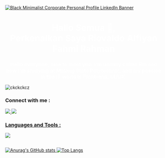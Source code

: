 [![Black Minimalist Corporate Personal Profile LinkedIn Banner](https://github.com/ckckckcz/ckckckcz/assets/75251355/32e99fb3-1b16-4764-9b7d-3e77b981fa3b)](https://media.licdn.com/dms/image/D5616AQHBmeqv9WJKmg/profile-displaybackgroundimage-shrink_350_1400/0/1703230821769?e=1714003200&v=beta&t=NWzIF1kSfRjLE3kfIN-G1bKgHzMBLahPFDNHwHIy_uM)
<h1 align="center" style="color:white;">Hallo Semua 🙌, <br> Perkenalkan Saya Riovaldo Alfiyan Fahmi Rahman</h1>
<h3 align="center" style="color:white;">Hello everyone, nice to meet you. I'm usually called Rio and now I'm studying at Malang State Polytechnic, and my passion in the IT world is Front-end, UI/UX.</h3>

<p align="left"> <img src="https://komarev.com/ghpvc/?username=ckckckcz&label=Profile%20views&color=0e75b6&style=flat" alt="ckckckcz" /> </p>

<h3 align="left">Connect with me :</h3>
<a href="https://linkedin.com/in/riovaldorahman">
  <img src="https://skillicons.dev/icons?i=linkedin" /
</a>
<a href="https://instagram.com/ckckckcz/">
  <img src="https://skillicons.dev/icons?i=instagram" /
</a>

<h3 align="left">Languages and Tools :</h3>
<a href="https://skillicons.dev">
  <img src="https://skillicons.dev/icons?i=java,html,css,javascript,git,mysql,figma,vscode" /
</a>
<br>
<br>

![Anurag's GitHub stats](https://github-readme-stats.vercel.app/api?username=ckckckcz&show_icons=true) ![Top Langs](https://github-readme-stats.vercel.app/api/top-langs/?username=ckckckcz&layout=compact)
